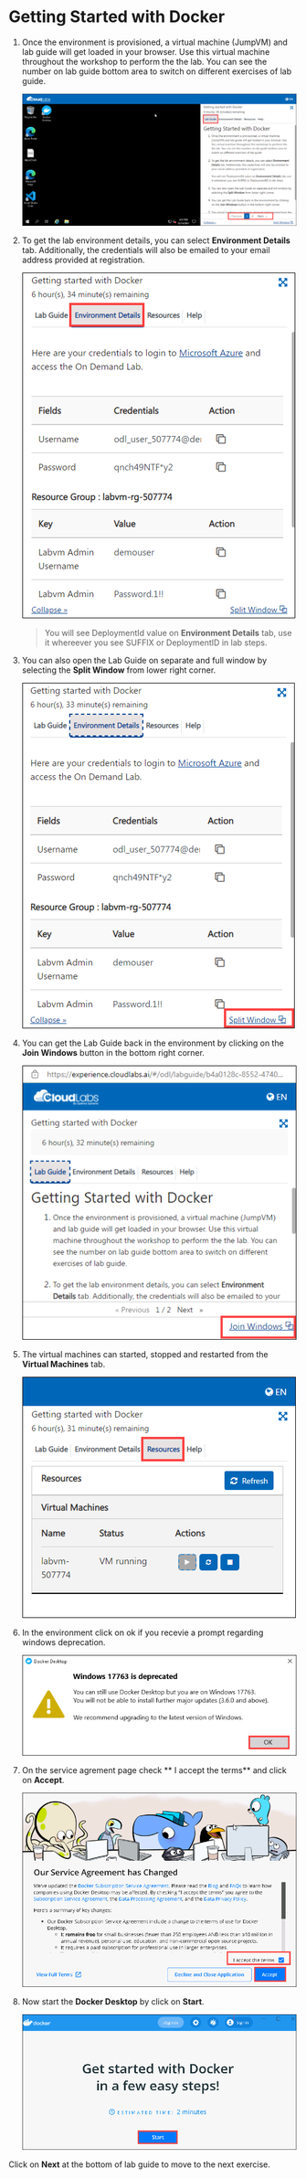 
# Getting Started with Docker

1. Once the environment is provisioned, a virtual machine (JumpVM) and lab guide will get loaded in your browser. Use this virtual machine throughout the workshop to perform the the lab. You can see the number on lab guide bottom area to switch on different exercises of lab guide.

    ![](./images/ges1.png)

1. To get the lab environment details, you can select **Environment Details** tab. Additionally, the credentials will also be emailed to your email address provided at registration. 

    ![](./images/ges3.png)

    > You will see DeploymentId value on **Environment Details** tab, use it whereever you see SUFFIX or DeploymentID in lab steps.

1. You can also open the Lab Guide on separate and full window by selecting the **Split Window** from lower right corner. 

   ![](./images/ges2.png)

1. You can get the Lab Guide back in the environment by clicking on the **Join Windows** button in the bottom right corner.

   ![](./images/ges4.png)
   
1. The virtual machines can started, stopped and restarted from the **Virtual Machines** tab.

    ![](./images/ges5.png)
 
  
1. In the environment click on ok if you recevie a prompt regarding windows deprecation.

   ![](./images/ges6.png)

1. On the service agrement page check ** I accept the terms** and click on **Accept**.

   ![](./images/ges7.png)
   
1. Now start the **Docker Desktop** by click on **Start**.

   ![](./images/ges8.png)


Click on **Next** at the bottom of lab guide to move to the next exercise.
